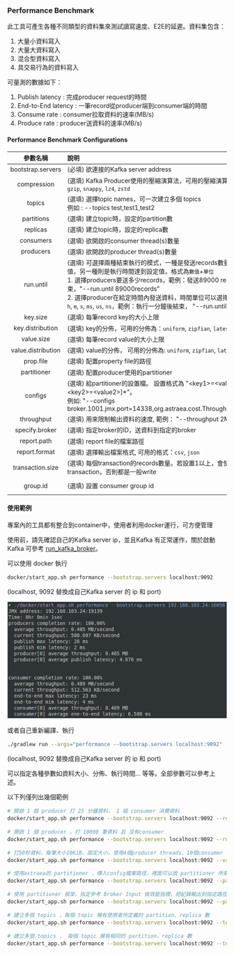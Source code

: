 ### Performance Benchmark

此工具可產生各種不同類型的資料集來測試讀寫速度、E2E的延遲。資料集包含：

1. 大量小資料寫入
2. 大量大資料寫入
3. 混合型資料寫入
4. 具交易行為的資料寫入

可量測的數據如下：

1. Publish latency : 完成producer request的時間
2. End-to-End latency : 一筆record從producer端到consumer端的時間
3. Consume rate : consumer拉取資料的速率(MB/s)
4. Produce rate : producer送資料的速率(MB/s)

#### Performance Benchmark Configurations

|      參數名稱      | 說明                                                         |              預設值              |
| :----------------: | :----------------------------------------------------------- | :------------------------------: |
| bootstrap.servers  | (必填) 欲連接的Kafka server address                          |                無                |
|    compression     | (選填) Kafka Producer使用的壓縮演算法，可用的壓縮演算法為：`gzip`, `snappy`, `lz4`, `zstd` |               none               |
|       topics       | (選填) 選擇topic names，可一次建立多個 topics<br />例如 : --topics test,test1,test2 | testPerformance-{Time in millis} |
|     partitions     | (選填) 建立topic時，設定的partition數                        |                1                 |
|      replicas      | (選填) 建立topic時，設定的replica數                          |                1                 |
|     consumers      | (選填) 欲開啟的consumer thread(s)數量                        |                1                 |
|     producers      | (選填) 欲開啟的producer thread(s)數量                        |                1                 |
|     run.until      | (選填) 可選擇兩種結束執行的模式，一種是發送records數量達到設定值，另一種則是執行時間達到設定值，格式為`數值`+`單位`<br />1. 選擇producers要送多少records，範例：發送89000 records 後結束，"--run.until 89000records"<br />2. 選擇producer在給定時間內發送資料，時間單位可以選擇`days`, `day`, `h`, `m`, `s`, `ms`, `us`, `ns`，範例：執行一分鐘後結束， "--run.until 1m"。 |           1000records            |
|      key.size      | (選填) 每筆record key的大小上限                              |              4Byte               |
|  key.distribution  | (選填) key的分佈，可用的分佈為：`uniform`, `zipfian`, `latest`, `fixed` |             uniform              |
|     value.size     | (選填) 每筆record value的大小上限                            |               1KiB               |
| value.distribution | (選填) value的分佈， 可用的分佈為: `uniform`, `zipfian`, `latest`, `fixed` |             uniform              |
|     prop.file      | (選填) 配置property file的路徑                               |               none               |
|    partitioner     | (選填) 配置producer使用的partitioner                         |               none               |
|      configs       | (選填) 給partitioner的設置檔。 設置格式為 "\<key1\>=\<value1\>[,\<key2\>=\<value2\>]*"。 <br />例如: "--configs broker.1001.jmx.port=14338,org.astraea.cost.ThroughputCost=1" |               none               |
|     throughput     | (選填) 用來限制輸出資料的速度, 範例： "--throughput 2MiB"    |           500 GiB/sec            |
|   specify.broker   | (選填) 指定broker的ID，送資料到指定的broker                  |               none               |
|    report.path     | (選填) report file的檔案路徑                                 |               none               |
|   report.format    | (選填) 選擇輸出檔案格式, 可用的格式：`csv`, `json`           |               csv                |
|  transaction.size  | (選填) 每個transaction的records數量。若設置1以上，會使用transaction，否則都是一般write |                1                 |
|      group.id      | (選填) 設置 consumer group id                                |     groupId-{Time in millis}     |

#### 使用範例

專案內的工具都有整合到container中，使用者利用docker運行，可方便管理

使用前，請先確認自己的Kafka server ip，並且Kafka 有正常運作，關於啟動Kafka 可參考 [run_kafka_broker](run_kafka_broker.md)。

可以使用 docker 執行

```bash 
docker/start_app.sh performance --bootstrap.servers localhost:9092
```

(localhost, 9092 替換成自己Kafka server 的 ip 和 port)

![performance_tool_demo](pictures/performance_tool_demo.jpg)

或者自己重新編譯、執行

```bash
./gradlew run --args="performance --bootstrap.servers localhost:9092"
```

(localhost, 9092 替換成自己Kafka server 的 ip 和 port)

可以指定各種參數如資料大小、分佈、執行時間... 等等。全部參數可以參考上述。

以下列僅列出幾個範例

```bash
# 開啟 1 個 producer 打 25 分鐘資料， 1 個 consumer 消費資料
docker/start_app.sh performance --bootstrap.servers localhost:9092 --run.until 25m
```

```bash
# 開啟 1 個 producer ，打 10000 筆資料 且 沒有consumer
docker/start_app.sh performance --bootstrap.servers localhost:9092 --run.until 10000records --consumers 0
```

```bash
# 打50秒資料、每筆大小10KiB、固定大小、使用4個producer threads、10個consumer threads，指定topic名稱，且該 topic 有 60 partitions，producer送資料前使用 lz4 壓縮演算法
docker/start_app.sh performance --bootstrap.servers localhost:9092 --value.size 10KiB --value.distribution fixed --run.until 50s --producers 4 --consumers 10 --partitions 60 --topic partition60Replica1 --compression lz4
```

```bash
# 使用astraea的 partitioner ，傳入config檔案路徑，裡面可以放 partitioner 所需的參數，如jmx port等
docker/start_app.sh performance --bootstrap.servers localhost:9092 --partitioner org.astraea.app.partitioner.smooth.SmoothWeightRoundRobinDispatcher --prop.file ./config
```

```bash
# 使用 partitioner 框架，指定參考 Broker Input 做效能指標，把紀錄輸出到指定路徑。
docker/start_app.sh performance --bootstrap.servers localhost:9092 --partitioner org.astraea.app.partitioner.StrictCostDispatcher --configs org.astraea.app.cost.BrokerInputCost=1 --prop.file ./config --report.path ~/report
```

``` bash
# 建立多個 topics ，每個 topic 擁有使用者所定義的 partition、replica 數
docker/start_app.sh performance --bootstrap.servers localhost:9092 --topics test1,test2,test3 --partitions 2,3,4 --replicas 3,2,1
```

```bash
# 建立多個 topics ， 每個 topic 擁有相同的 partition、replica 數
docker/start_app.sh performance --bootstrap.servers localhost:9092 --topics test1,test2,test3 --partitions 5 --replicas 2
```

